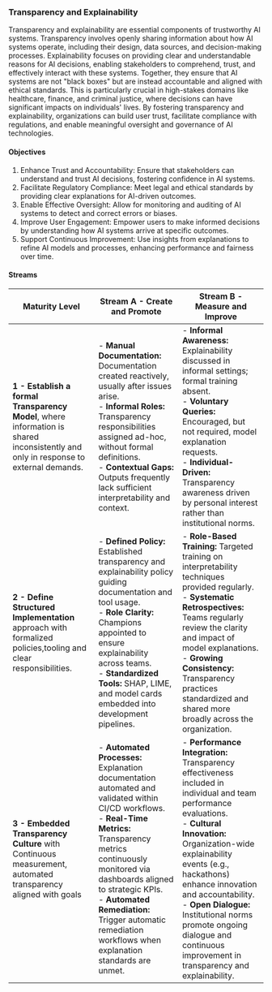 ### Transparency and Explainability
Transparency and explainability are essential components of trustworthy AI systems. Transparency involves openly sharing information about how AI systems operate, including their design, data sources, and decision-making processes. Explainability focuses on providing clear and understandable reasons for AI decisions, enabling stakeholders to comprehend, trust, and effectively interact with these systems. Together, they ensure that AI systems are not "black boxes" but are instead accountable and aligned with ethical standards. This is particularly crucial in high-stakes domains like healthcare, finance, and criminal justice, where decisions can have significant impacts on individuals' lives. By fostering transparency and explainability, organizations can build user trust, facilitate compliance with regulations, and enable meaningful oversight and governance of AI technologies.

#### Objectives

1. Enhance Trust and Accountability: Ensure that stakeholders can understand and trust AI decisions, fostering confidence in AI systems.
2. Facilitate Regulatory Compliance: Meet legal and ethical standards by providing clear explanations for AI-driven outcomes.
3. Enable Effective Oversight: Allow for monitoring and auditing of AI systems to detect and correct errors or biases.
4. Improve User Engagement: Empower users to make informed decisions by understanding how AI systems arrive at specific outcomes.
5. Support Continuous Improvement: Use insights from explanations to refine AI models and processes, enhancing performance and fairness over time.


#### Streams

| Maturity Level                                                                                            | Stream A - Create and Promote                                                                                                                                                                                                                                                                                                        | Stream B - Measure and Improve                                                                                                                                                                                                                                                                                                                                                         |
| --------------------------------------------------------------------------------------------------------- | ------------------------------------------------------------------------------------------------------------------------------------------------------------------------------------------------------------------------------------------------------------------------------------------------------------------------------------ | -------------------------------------------------------------------------------------------------------------------------------------------------------------------------------------------------------------------------------------------------------------------------------------------------------------------------------------------------------------------------------------- |
| **1 - Establish a formal Transparency Model**, where information is shared inconsistently and only in response to external demands.                    | - **Manual Documentation:** Documentation created reactively, usually after issues arise.<br>- **Informal Roles:** Transparency responsibilities assigned ad-hoc, without formal definitions.<br>- **Contextual Gaps:** Outputs frequently lack sufficient interpretability and context.                                             | - **Informal Awareness:** Explainability discussed in informal settings; formal training absent.<br>- **Voluntary Queries:** Encouraged, but not required, model explanation requests.<br>- **Individual-Driven:** Transparency awareness driven by personal interest rather than institutional norms.                                                                                 |
| **2 - Define Structured Implementation** approach with formalized policies,tooling and clear responsibilities.   | - **Defined Policy:** Established transparency and explainability policy guiding documentation and tool usage.<br>- **Role Clarity:** Champions appointed to ensure explainability across teams.<br>- **Standardized Tools:** SHAP, LIME, and model cards embedded into development pipelines.                                       | - **Role-Based Training:** Targeted training on interpretability techniques provided regularly.<br>- **Systematic Retrospectives:** Teams regularly review the clarity and impact of model explanations.<br>- **Growing Consistency:** Transparency practices standardized and shared more broadly across the organization.                                                            |
| **3 - Embedded Transparency Culture** with Continuous measurement, automated transparency aligned with goals | - **Automated Processes:** Explanation documentation automated and validated within CI/CD workflows.<br>- **Real-Time Metrics:** Transparency metrics continuously monitored via dashboards aligned to strategic KPIs.<br>- **Automated Remediation:** Trigger automatic remediation workflows when explanation standards are unmet. | - **Performance Integration:** Transparency effectiveness included in individual and team performance evaluations.<br>- **Cultural Innovation:** Organization-wide explainability events (e.g., hackathons) enhance innovation and accountability.<br>- **Open Dialogue:** Institutional norms promote ongoing dialogue and continuous improvement in transparency and explainability. |
